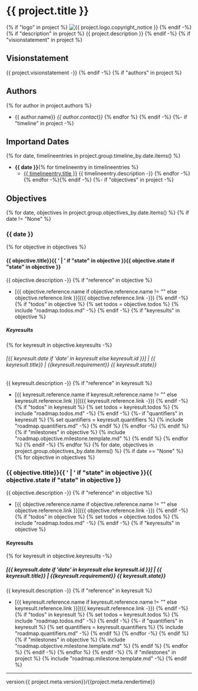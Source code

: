 # {{ project.title }}
{% if "logo" in project %}
<img src="{{ project.logo.filename }}" alt="{{ project.logo.copyright_notice }}"/>
{% endif -%}
{% if "description" in project %}
{{ project.description }}
{% endif -%}
{% if "visionstatement" in project %}
## Visionstatement
{{ project.visionstatement -}}
{% endif -%}
{% if "authors" in project %}
## Authors
{% for author in project.authors %}
- {{ author.name}} *{{ author.contact}}*
{% endfor %}
{% endif -%}
{%- if "timeline" in project -%}
## Importand Dates
{% for date, timelineentries in project.group.timeline_by.date.items() %}
- **{{ date }}**{% for timelineentry in timelineentries %}
    - <u>{{ timelineentry.title }}</u>
      {{ timelineentry.description -}}
{% endfor -%}
{% endfor -%}{% endif -%}
{%- if "objectives" in project -%}
## Objectives
{% for date, objectives in project.group.objectives_by.date.items() %}
{% if date != "None" %}
### {{ date }}
{% for objective in objectives %}
#### {{ objective.title}}{{ ' | ' if "state" in objective }}{{ objective.state if "state" in objective }}
{{ objective.description -}}
{% if "reference" in objective %}
- [{{ objective.reference.name if objective.reference.name != "" else objective.reference.link }}]({{ objective.reference.link -}})
{% endif -%}
{% if "todos" in objective %}
{% set todos = objective.todos %}
{% include "roadmap.todos.md" -%}
{% endif -%}
{% if "keyresults" in objective %}
##### Keyresults
{% for keyresult in objective.keyresults -%}
###### [{{ keyresult.date if 'date' in keyresult else keyresult.id  }}] | {{ keyresult.title}} | {{keyresult.requirement}} {{ keyresult.state}}
{{ keyresult.description -}}
{% if "reference" in keyresult %}
- [{{ keyresult.reference.name if keyresult.reference.name != "" else keyresult.reference.link }}]({{ keyresult.reference.link -}})
{% endif -%}
{% if "todos" in keyresult %}
{% set todos = keyresult.todos %}
{% include "roadmap.todos.md" -%}
{% endif -%}
{%- if "quantifiers" in keyresult %}
{% set quantifiers = keyresult.quantifiers %}
{% include "roadmap.quantifiers.md" -%}
{% endif %}
{% endfor -%}
{% endif %}
{% if "milestones" in objective %}
{% include "roadmap.objective.milestone.template.md" %}
{% endif %}
{% endfor %}
{% endif -%}
{% endfor %}
{% for date, objectives in project.group.objectives_by.date.items() %}
{% if date == "None" %}
{% for objective in objectives %}
### {{ objective.title}}{{ ' | ' if "state" in objective }}{{ objective.state if "state" in objective }}
{{ objective.description -}}
{% if "reference" in objective %}
- [{{ objective.reference.name if objective.reference.name != "" else objective.reference.link }}]({{ objective.reference.link -}})
{% endif -%}
{% if "todos" in objective %}
{% set todos = objective.todos %}
{% include "roadmap.todos.md" -%}
{% endif -%}
{% if "keyresults" in objective %}
#### Keyresults
{% for keyresult in objective.keyresults -%}
##### [{{ keyresult.date if 'date' in keyresult else keyresult.id  }}] | {{ keyresult.title}} | {{keyresult.requirement}} {{ keyresult.state}}
{{ keyresult.description -}}
{% if "reference" in keyresult %}
- [{{ keyresult.reference.name if keyresult.reference.name != "" else keyresult.reference.link }}]({{ keyresult.reference.link -}})
{% endif -%}
{% if "todos" in keyresult %}
{% set todos = keyresult.todos %}
{% include "roadmap.todos.md" -%}
{% endif -%}
{%- if "quantifiers" in keyresult %}
{% set quantifiers = keyresult.quantifiers %}
{% include "roadmap.quantifiers.md" -%}
{% endif %}
{% endfor -%}
{% endif %}
{% if "milestones" in objective %}
{% include "roadmap.objective.milestone.template.md" %}
{% endif %}
{% endfor %}
{% endif -%}
{% endfor %}
{% endif -%}
{% if "milestones" in project %}
{% include "roadmap.milestone.template.md" -%}
{% endif %}

---
version:{{ project.meta.version}}/{{project.meta.rendertime}}